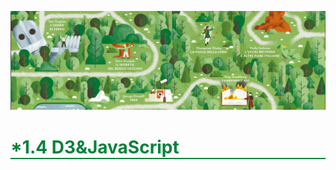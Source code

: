 ![PNG](/asset/img/banner1.png)

<h1 style='border-bottom:2px solid #07823A;color:#07823A;'>*1.4 D3&JavaScript</h1>
